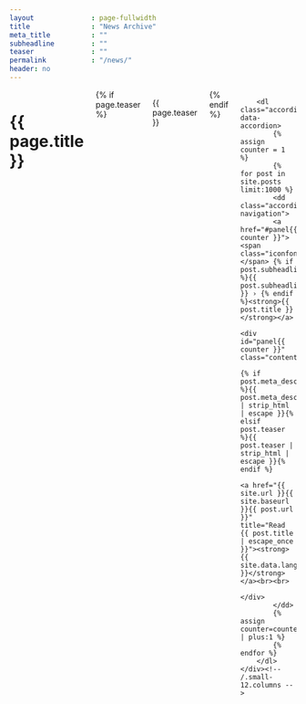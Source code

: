 ```yaml
---
layout              : page-fullwidth
title               : "News Archive"
meta_title          : ""
subheadline         : ""
teaser              : ""
permalink           : "/news/"
header: no
---
```



<div id="blog-index" class="row">
	<div class="small-12 columns t30">
		<h1>{{ page.title }}</h1>
		{% if page.teaser %}<p class="teaser">{{ page.teaser }}</p>{% endif %}

		<dl class="accordion" data-accordion>
			{% assign counter = 1 %}
			{% for post in site.posts limit:1000 %}
			<dd class="accordion-navigation">
			<a href="#panel{{ counter }}"><span class="iconfont"></span> {% if post.subheadline %}{{ post.subheadline }} › {% endif %}<strong>{{ post.title }}</strong></a>
				<div id="panel{{ counter }}" class="content">
					{% if post.meta_description %}{{ post.meta_description | strip_html | escape }}{% elsif post.teaser %}{{ post.teaser | strip_html | escape }}{% endif %}
					<a href="{{ site.url }}{{ site.baseurl }}{{ post.url }}" title="Read {{ post.title | escape_once }}"><strong>{{ site.data.language.read_more }}</strong></a><br><br>
				</div>
			</dd>
			{% assign counter=counter | plus:1 %}
			{% endfor %}
		</dl>
	</div><!-- /.small-12.columns -->
</div><!-- /.row -->
